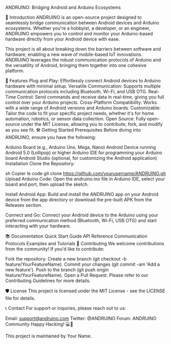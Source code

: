 ANDRUINO: Bridging Android and Arduino Ecosystems

🚀 Introduction
ANDRUINO is an open-source project designed to seamlessly bridge communication between Android devices and Arduino ecosystems. Whether you're a hobbyist, a developer, or an engineer, ANDRUINO empowers you to control and monitor your Arduino-based hardware directly from your Android device with ease.

This project is all about breaking down the barriers between software and hardware, enabling a new wave of mobile-based IoT innovations. ANDRUINO leverages the robust communication protocols of Arduino and the versatility of Android, bringing them together into one cohesive platform.

🎯 Features
Plug and Play: Effortlessly connect Android devices to Arduino hardware with minimal setup.
Versatile Communication: Supports multiple communication protocols including Bluetooth, Wi-Fi, and USB OTG.
Real-Time Control: Send commands and receive data in real-time, giving you full control over your Arduino projects.
Cross-Platform Compatibility: Works with a wide range of Android versions and Arduino boards.
Customizable: Tailor the code to fit your specific project needs, whether it's for home automation, robotics, or sensor data collection.
Open Source: Fully open-source under the MIT License, allowing you to contribute, fork, and modify as you see fit.
🛠️ Getting Started
Prerequisites
Before diving into ANDRUINO, ensure you have the following:

Arduino Board (e.g., Arduino Uno, Mega, Nano)
Android Device running Android 5.0 (Lollipop) or higher
Arduino IDE for programming your Arduino board
Android Studio (optional, for customizing the Android application)
Installation
Clone the Repository:

sh
Copier le code
git clone https://github.com/yourusername/ANDRUINO.git
Upload Arduino Code: Open the andruino.ino file in Arduino IDE, select your board and port, then upload the sketch.

Install Android App: Build and install the ANDRUINO app on your Android device from the app directory or download the pre-built APK from the Releases section.

Connect and Go: Connect your Android device to the Arduino using your preferred communication method (Bluetooth, Wi-Fi, USB OTG) and start interacting with your hardware.

📚 Documentation
Quick Start Guide
API Reference
Communication Protocols
Examples and Tutorials
🤝 Contributing
We welcome contributions from the community! If you'd like to contribute:

Fork the repository.
Create a new branch (git checkout -b feature/YourFeatureName).
Commit your changes (git commit -am 'Add a new feature').
Push to the branch (git push origin feature/YourFeatureName).
Open a Pull Request.
Please refer to our Contributing Guidelines for more details.

🛡️ License
This project is licensed under the MIT License - see the LICENSE file for details.

📞 Contact
For support or inquiries, please reach out to us:

Email: support@andruino.com
Twitter: @ANDRUINO
Forum: ANDRUINO Community
Happy Hacking! 💻🔧

This project is maintained by Your Name.







